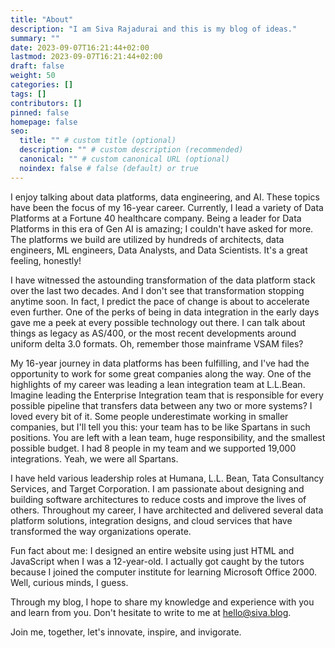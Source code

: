 ```yaml
---
title: "About"
description: "I am Siva Rajadurai and this is my blog of ideas."
summary: ""
date: 2023-09-07T16:21:44+02:00
lastmod: 2023-09-07T16:21:44+02:00
draft: false
weight: 50
categories: []
tags: []
contributors: []
pinned: false
homepage: false
seo:
  title: "" # custom title (optional)
  description: "" # custom description (recommended)
  canonical: "" # custom canonical URL (optional)
  noindex: false # false (default) or true
---
```


I enjoy talking about data platforms, data engineering, and AI. These topics have been the focus of my 16-year career. Currently, I lead a variety of Data Platforms at a Fortune 40 healthcare company. Being a leader for Data Platforms in this era of Gen AI is amazing; I couldn't have asked for more. The platforms we build are utilized by hundreds of architects, data engineers, ML engineers, Data Analysts, and Data Scientists. It's a great feeling, honestly!

I have witnessed the astounding transformation of the data platform stack over the last two decades. And I don't see that transformation stopping anytime soon. In fact, I predict the pace of change is about to accelerate even further. One of the perks of being in data integration in the early days gave me a peek at every possible technology out there. I can talk about things as legacy as AS/400, or the most recent developments around uniform delta 3.0 formats. Oh, remember those mainframe VSAM files?

My 16-year journey in data platforms has been fulfilling, and I've had the opportunity to work for some great companies along the way. One of the highlights of my career was leading a lean integration team at L.L.Bean. Imagine leading the Enterprise Integration team that is responsible for every possible pipeline that transfers data between any two or more systems? I loved every bit of it. Some people underestimate working in smaller companies, but I'll tell you this: your team has to be like Spartans in such positions. You are left with a lean team, huge responsibility, and the smallest possible budget. I had 8 people in my team and we supported 19,000 integrations. Yeah, we were all Spartans.

I have held various leadership roles at Humana, L.L. Bean, Tata Consultancy Services, and Target Corporation. I am passionate about designing and building software architectures to reduce costs and improve the lives of others. Throughout my career, I have architected and delivered several data platform solutions, integration designs, and cloud services that have transformed the way organizations operate.

Fun fact about me: I designed an entire website using just HTML and JavaScript when I was a 12-year-old. I actually got caught by the tutors because I joined the computer institute for learning Microsoft Office 2000. Well, curious minds, I guess.

Through my blog, I hope to share my knowledge and experience with you and learn from you. Don't hesitate to write to me at hello@siva.blog.



Join me, together, let's innovate, inspire, and invigorate.


